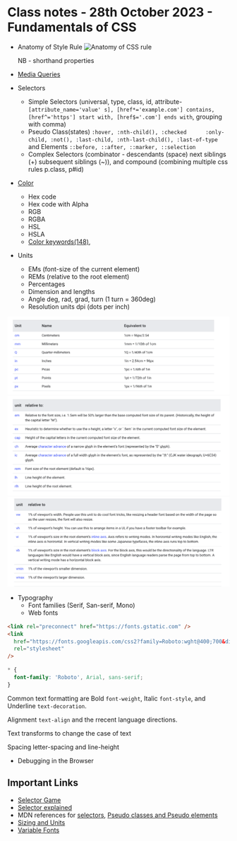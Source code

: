 # Class notes - 28th October 2023 - Fundamentals of CSS

- Anatomy of Style Rule
  ![Anatomy of CSS rule](https://res.cloudinary.com/drnqdd87d/image/upload/v1698508637/altschool/lfyefe4gej7kdkbgidkf.svg)

  NB - shorthand properties

- [Media Queries](https://codepen.io/setemiojo/pen/BaMjYzW)
- Selectors
  - Simple Selectors (universal, type, class, id, attribute-`[attribute_name='value' s], [href*='example.com'] contains, [href^='https'] start with, [href$='.com'] ends with`, grouping with comma)
  - Pseudo Class(states) `:hover, :nth-child(), :checked      :only-child, :not(), :last-child, :nth-last-child(), :last-of-type` and Elements `::before, ::after, ::marker, ::selection`
  - Complex Selectors (combinator - descendants (space) next siblings (+) subsequent siblings (~)), and compound (combining multiple css rules p.class, p#id)
- [Color](https://www.joshwcomeau.com/css/color-formats/)
  - Hex code
  - Hex code with Alpha
  - RGB
  - RGBA
  - HSL
  - HSLA
  - [Color keywords(148)](https://developer.mozilla.org/docs/Web/CSS/color_value#color_keywords),
- Units
  - EMs (font-size of the current element)
  - REMs (relative to the root element)
  - Percentages
  - Dimension and lengths
  - Angle deg, rad, grad, turn (1 turn = 360deg)
  - Resolution units dpi (dots per inch)

![Absolute](image.png)
![Font-size Relative](image-1.png)
![Viewport Relative](image-2.png)

- Typography
  - Font families (Serif, San-serif, Mono)
  - Web fonts

```html
<link rel="preconnect" href="https://fonts.gstatic.com" />
<link
  href="https://fonts.googleapis.com/css2?family=Roboto:wght@400;700&display=swap"
  rel="stylesheet"
/>
```

```css
* {
  font-family: 'Roboto', Arial, sans-serif;
}
```

Common text formatting are Bold `font-weight`, Italic `font-style`, and Underline `text-decoration`.

Alignment `text-align` and the rrecent language directions.

Text transforms to change the case of text

Spacing letter-spacing and line-height

- Debugging in the Browser

## Important Links

- [Selector Game](https://flukeout.github.io)
- [Selector explained](https://kittygiraudel.github.io/selectors-explained/)
- MDN references for [selectors](https://developer.mozilla.org/docs/Web/CSS/CSS_Selectors), [Pseudo classes and Pseudo elements](https://developer.mozilla.org/docs/Learn/CSS/Building_blocks/Selectors/Pseudo-classes_and_pseudo-elements)
- [Sizing and Units](https://developer.mozilla.org/docs/Learn/CSS/Building_blocks/Values_and_units)
- [Variable Fonts](https://web.dev/articles/variable-fonts)
